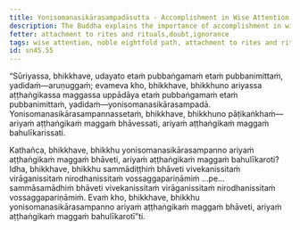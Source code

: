 ```yaml
---
title: Yonisomanasikārasampadāsutta - Accomplishment in Wise Attention
description: The Buddha explains the importance of accomplishment in wise attention in the development and cultivation of the noble eightfold path.
fetter: attachment to rites and rituals,doubt,ignorance
tags: wise attention, noble eightfold path, attachment to rites and rituals, sn, sn45-56, sn45, careful attending, right view, collectedness
id: sn45.55
---
```


“Sūriyassa, bhikkhave, udayato etaṁ pubbaṅgamaṁ etaṁ pubbanimittaṁ, yadidaṁ—aruṇuggaṁ; evameva kho, bhikkhave, bhikkhuno ariyassa aṭṭhaṅgikassa maggassa uppādāya etaṁ pubbaṅgamaṁ etaṁ pubbanimittaṁ, yadidaṁ—yonisomanasikārasampadā. Yonisomanasikārasampannassetaṁ, bhikkhave, bhikkhuno pāṭikaṅkhaṁ—ariyaṁ aṭṭhaṅgikaṁ maggaṁ bhāvessati, ariyaṁ aṭṭhaṅgikaṁ maggaṁ bahulīkarissati.

Kathañca, bhikkhave, bhikkhu yonisomanasikārasampanno ariyaṁ aṭṭhaṅgikaṁ maggaṁ bhāveti, ariyaṁ aṭṭhaṅgikaṁ maggaṁ bahulīkaroti? Idha, bhikkhave, bhikkhu sammādiṭṭhiṁ bhāveti vivekanissitaṁ virāganissitaṁ nirodhanissitaṁ vossaggapariṇāmiṁ …pe… sammāsamādhiṁ bhāveti vivekanissitaṁ virāganissitaṁ nirodhanissitaṁ vossaggapariṇāmiṁ. Evaṁ kho, bhikkhave, bhikkhu yonisomanasikārasampanno ariyaṁ aṭṭhaṅgikaṁ maggaṁ bhāveti, ariyaṁ aṭṭhaṅgikaṁ maggaṁ bahulīkarotī”ti.